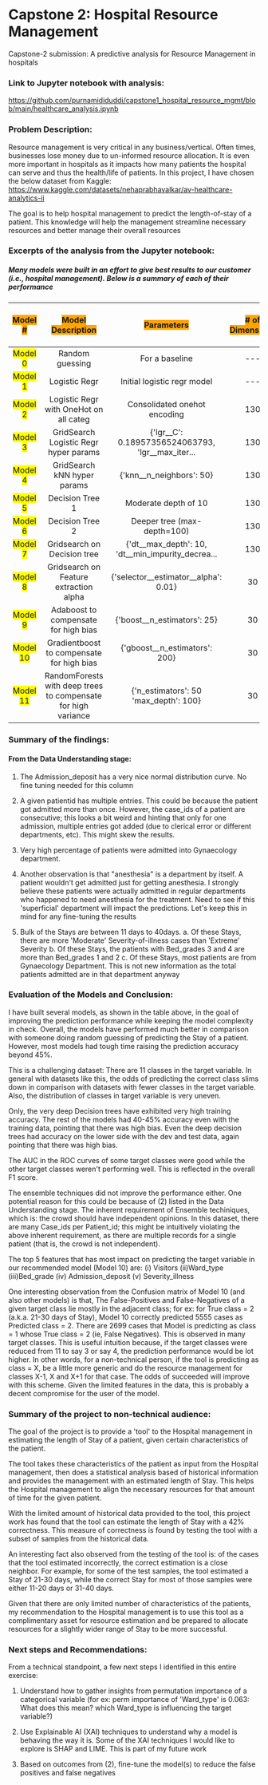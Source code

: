 # Capstone 2: Hospital Resource Management
Capstone-2 submission: A predictive analysis for Resource Management in hospitals

### Link to Jupyter notebook with analysis:
https://github.com/purnamididuddi/capstone1_hospital_resource_mgmt/blob/main/healthcare_analysis.ipynb


### Problem Description:
Resource management is very critical in any business/vertical. Often times, businesses lose money due to un-informed resource allocation. It is even more important in hospitals as it impacts how many patients the hospital can serve and thus the health/life of patients.
In this project, I have chosen the below dataset from Kaggle:
https://www.kaggle.com/datasets/nehaprabhavalkar/av-healthcare-analytics-ii

The goal is to help hospital management to predict the length-of-stay of a patient. This knowledge will help the management streamline necessary resources and better manage their overall resources

### Excerpts of the analysis from the Jupyter notebook:
##### Many models were built in an effort to give best results to our customer (i.e., hospital management). Below is a summary of each of their performance

| <span style='background:orange'>Model # | <span style='background:orange'>Model Description | <span style='background:orange'>Parameters | <span style='background:orange'># of Dimensions | <span style='background:orange'>Train/Dev/Test Accuracies | <span style='background:orange'>F1 Score on Testset |
| :-: | :-: | :-: | :-: | :-: | :-: |
|<span style='background:yellow'> Model 0 | Random guessing | For a baseline | --- | 9.09 | --- |
|<span style='background:yellow'> Model 1 | Logistic Regr | Initial logistic regr model | --- | 38.91/38.85/38.65 | 38.65 |
|<span style='background:yellow'> Model 2 | Logistic Regr with OneHot on all categ | Consolidated onehot encoding | 130 | 38.97/38.89/38.87 | 38.87 |
|<span style='background:yellow'> Model 3 | GridSearch Logistic Regr hyper params | {'lgr__C': 0.18957356524063793, 'lgr__max_iter... | 130 | 40.13/40.14/40.13 | 40.13 |
|<span style='background:yellow'> Model 4 | GridSearch kNN hyper params | {'knn__n_neighbors': 50} | 130 | 41.89/39.04/39.24 | 39.24 |
|<span style='background:yellow'> Model 5 | Decision Tree 1 | Moderate depth of 10 | 130 | 42.14/41.22/41.22 | 41.22 |
|<span style='background:yellow'> Model 6 | Decision Tree 2 | Deeper tree (max-depth=100) | 130 | 99.96/30.07/30.04 | 30.04 |
|<span style='background:yellow'> Model 7 | Gridsearch on Decision tree | {'dt__max_depth': 10, 'dt__min_impurity_decrea... | 130 | 39.58/40.04/39.98 | 39.98 |
|<span style='background:yellow'> Model 8 | Gridsearch on Feature extraction alpha | {'selector__estimator__alpha': 0.01} | 30 | 41.7/40.65/40.42 | 40.42 |
|<span style='background:yellow'> Model 9 | Adaboost to compensate for high bias | {'boost__n_estimators': 25} | 30 | 36.96/37.32/37.38 | 37.38 |
|<span style='background:yellow'> Model 10 | Gradientboost to compensate for high bias | {'gboost__n_estimators': 200} | 30 | 41.58/41.3/41.19 | 41.19 |
|<span style='background:yellow'> Model 11 | RandomForests with deep trees to compensate for high variance | {'n_estimators': 50  'max_depth': 100} | 30 | 99.81/33.98/33.79 | 33.79 |

### Summary of the findings:
#### From the Data Understanding stage:
1. The Admission_deposit has a very nice normal distribution curve. No fine tuning needed for this column

2. A given patientid has multiple entries. This could be because the patient got admitted more than once. However, the case_ids of a patient are consecutive; this looks a bit weird and hinting that only for one admission, multiple entries got added (due to clerical error or different departments, etc). This might skew the results.

3. Very high percentage of patients were admitted into Gynaecology department. 

4. Another observation is that "anesthesia" is a department by itself. A patient wouldn't get admitted just for getting anesthesia. I strongly believe these patients were actually admitted in regular departments who happened to need anesthesia for the treatment. Need to see if this 'superficial' department will impact the predictions. Let's keep this in mind for any fine-tuning the results

5. Bulk of the Stays are between 11 days to 40days. 
     a. Of these Stays, there are more 'Moderate' Severity-of-illness cases than 'Extreme' Severity
     b. Of these Stays, the patients with Bed_grades 3 and 4 are more than Bed_grades 1 and 2
     c. Of these Stays, most patients are from Gynaecology Department. This is not new information as the total patients admitted are in that department anyway
    
### Evaluation of the Models and Conclusion:
I have built several models, as shown in the table above, in the goal of improving the prediction performance while keeping the model complexity in check. Overall, the models have performed much better in comparison with someone doing random guessing of predicting the Stay of a patient. However, most models had tough time raising the prediction accuracy beyond 45%.

This is a challenging dataset: There are 11 classes in the target variable. In general with datasets like this, the odds of predicting the correct class slims down in comparison with datasets with fewer classes in the target variable. Also, the distribution of classes in target variable is very uneven.

Only, the very deep Decision trees have exhibited very high training accuracy. The rest of the models had 40-45% accuracy even with the training data, pointing that there was high bias. Even the deep decision trees had accuracy on the lower side with the dev and test data, again pointing that there was high bias.

The AUC in the ROC curves of some target classes were good while the other target classes weren't performing well. This is reflected in the overall F1 score.

The ensemble techniques did not improve the performance either. One potential reason for this could be because of (2) listed in the Data Understanding stage. The inherent requirement of Ensemble techiniques, which is: the crowd should have independent opinions. In this dataset, there are many Case_ids per Patient_id; this might be intuitively violating the above inherent requirement, as there are multiple records for a single patient (that is, the crowd is not independent).

The top 5 features that has most impact on predicting the target variable in our recommended model (Model 10) are: (i) Visitors (ii)Ward_type (iii)Bed_grade (iv) Admission_deposit (v) Severity_illness

One interesting observation from the Confusion matrix of Model 10 (and also other models) is that, The False-Positives and False-Negatives of a given target class lie mostly in the adjacent class; for ex: for True class = 2 (a.k.a. 21-30 days of Stay), Model 10 correctly predicted 5555 cases as Predicted class = 2. There are 2699 cases that Model is predicting as class = 1 whose True class = 2 (ie, False Negatives). This is observed in many target classes. This is useful intuition because, if the target classes were reduced from 11 to say 3 or say 4, the prediction performance would be lot higher. In other words, for a non-technical person, if the tool is predicting as class = X, be a little more generic and do the resource management for classes X-1, X and X+1 for that case. The odds of succeeded will improve with this scheme. Given the limited features in the data, this is probably a decent compromise for the user of the model.


    
### Summary of the project to non-technical audience:

The goal of the project is to provide a 'tool' to the Hospital management in estimating the length of Stay of a patient, given certain characteristics of the patient.

The tool takes these characteristics of the patient as input from the Hospital management, then does a statistical analysis based of historical information and provides the management with an estimated length of Stay. This helps the Hospital management to align the necessary resources for that amount of time for the given patient.

With the limited amount of historical data provided to the tool, this project work has found that the tool can estimate the length of Stay with a 42% correctness. This measure of correctness is found by testing the tool with a subset of samples from the historical data.

An interesting fact also observed from the testing of the tool is: of the cases that the tool estimated incorrectly, the correct estimation is a close neighbor. For example, for some of the test samples, the tool estimated a Stay of 21-30 days, while the correct Stay for most of those samples were either 11-20 days or 31-40 days.

Given that there are only limited number of characteristics of the patients, my recommendation to the Hospital management is to use this tool as a complimentary asset for resource estimation and be prepared to allocate resources for a slightly wider range of Stay to be more successful.
    

### Next steps and Recommendations:

From a technical standpoint, a few next steps I identified in this entire exercise:

1. Understand how to gather insights from permutation importance of a categorical variable (for ex: perm importance of 'Ward_type' is 0.063: What does this mean? which Ward_type is influencing the target variable?)

2. Use Explainable AI (XAI) techniques to understand why a model is behaving the way it is. Some of the XAI techniques I would like to explore is SHAP and LIME. This is part of my future work

3. Based on outcomes from (2), fine-tune the model(s) to reduce the false positives and false negatives